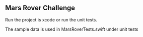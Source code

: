 ## Mars Rover Challenge


Run the project is xcode or run the unit tests.

The sample data is used in MarsRoverTests.swift under unit tests